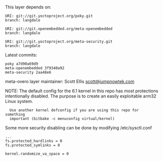 This layer depends on:

    URI: git://git.yoctoproject.org/poky.git
    branch: langdale

    URI: git://git.openembedded.org/meta-openembedded
    branch: langdale

    URI: git://git.yoctoproject.org/meta-security.git
    branch: langdale

Latest commits:

    poky a7d90a69d9
    meta-openembedded 3f9340a92
    meta-security 2aa48e6

meta-overo layer maintainer: Scott Ellis <scott@jumpnowtek.com>


NOTE: The default config for the 6.1 kernel in this repo has most protections
      intentionally disabled. The purpose is to create an easily exploitable
      arm32 Linux system.

      Use another kernel defconfig if you are using this repo for something
      important (bitbake -c menuconfig virtual/kernel)

Some more security disabling can be done by modifying /etc/sysctl.conf

    ...
    fs.protected_hardlinks = 0
    fs.protected_symlinks = 0

    kernel.randomize_va_space = 0
